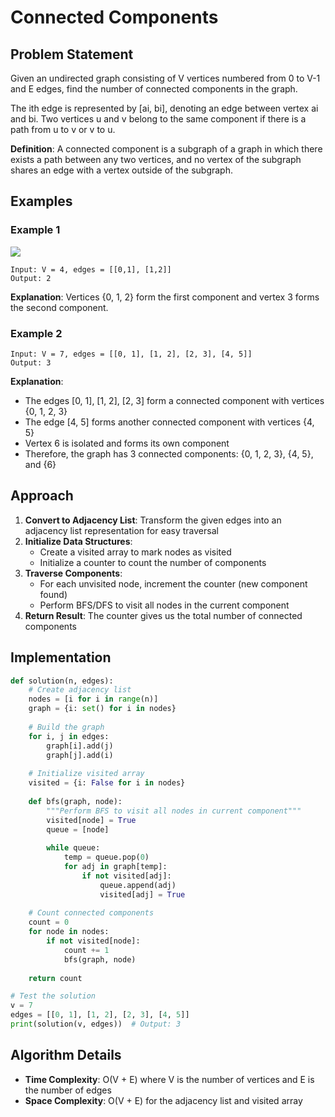 # Connected Components

## Problem Statement

Given an undirected graph consisting of V vertices numbered from 0 to V-1 and E edges, find the number of connected components in the graph.

The ith edge is represented by [ai, bi], denoting an edge between vertex ai and bi. Two vertices u and v belong to the same component if there is a path from u to v or v to u.

**Definition**: A connected component is a subgraph of a graph in which there exists a path between any two vertices, and no vertex of the subgraph shares an edge with a vertex outside of the subgraph.

## Examples

### Example 1
<img src="https://static.takeuforward.org/content/ProblemSetter-g_oC8sRD" />

```
Input: V = 4, edges = [[0,1], [1,2]]
Output: 2
```
**Explanation**: Vertices {0, 1, 2} form the first component and vertex 3 forms the second component.

### Example 2
```
Input: V = 7, edges = [[0, 1], [1, 2], [2, 3], [4, 5]]
Output: 3
```
**Explanation**: 
- The edges [0, 1], [1, 2], [2, 3] form a connected component with vertices {0, 1, 2, 3}
- The edge [4, 5] forms another connected component with vertices {4, 5}
- Vertex 6 is isolated and forms its own component
- Therefore, the graph has 3 connected components: {0, 1, 2, 3}, {4, 5}, and {6}

## Approach

1. **Convert to Adjacency List**: Transform the given edges into an adjacency list representation for easy traversal
2. **Initialize Data Structures**: 
   - Create a visited array to mark nodes as visited
   - Initialize a counter to count the number of components
3. **Traverse Components**: 
   - For each unvisited node, increment the counter (new component found)
   - Perform BFS/DFS to visit all nodes in the current component
4. **Return Result**: The counter gives us the total number of connected components

## Implementation

```python
def solution(n, edges):
    # Create adjacency list
    nodes = [i for i in range(n)]
    graph = {i: set() for i in nodes}
    
    # Build the graph
    for i, j in edges:
        graph[i].add(j)
        graph[j].add(i)
    
    # Initialize visited array
    visited = {i: False for i in nodes}
    
    def bfs(graph, node):
        """Perform BFS to visit all nodes in current component"""
        visited[node] = True
        queue = [node]
        
        while queue:
            temp = queue.pop(0)
            for adj in graph[temp]:
                if not visited[adj]:
                    queue.append(adj)
                    visited[adj] = True
    
    # Count connected components
    count = 0
    for node in nodes:
        if not visited[node]:
            count += 1
            bfs(graph, node)
    
    return count

# Test the solution
v = 7
edges = [[0, 1], [1, 2], [2, 3], [4, 5]]
print(solution(v, edges))  # Output: 3
```

## Algorithm Details

- **Time Complexity**: O(V + E) where V is the number of vertices and E is the number of edges
- **Space Complexity**: O(V + E) for the adjacency list and visited array

